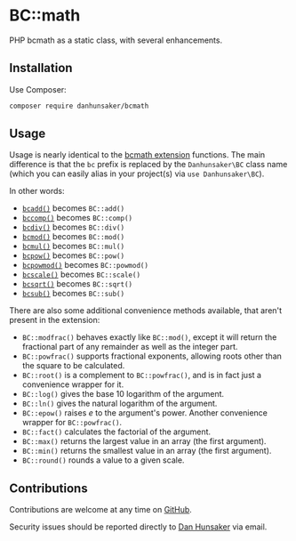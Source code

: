 BC::math
========

PHP bcmath as a static class, with several enhancements.

## Installation ##

Use Composer:

```bash
composer require danhunsaker/bcmath
```

## Usage ##

Usage is nearly identical to the [bcmath extension][] functions.  The main
difference is that the `bc` prefix is replaced by the `Danhunsaker\BC` class
name (which you can easily alias in your project(s) via `use Danhunsaker\BC`).

In other words:

- [`bcadd()`][]    becomes `BC::add()`
- [`bccomp()`][]   becomes `BC::comp()`
- [`bcdiv()`][]    becomes `BC::div()`
- [`bcmod()`][]    becomes `BC::mod()`
- [`bcmul()`][]    becomes `BC::mul()`
- [`bcpow()`][]    becomes `BC::pow()`
- [`bcpowmod()`][] becomes `BC::powmod()`
- [`bcscale()`][]  becomes `BC::scale()`
- [`bcsqrt()`][]   becomes `BC::sqrt()`
- [`bcsub()`][]    becomes `BC::sub()`

There are also some additional convenience methods available, that aren't
present in the extension:

- `BC::modfrac()` behaves exactly like `BC::mod()`, except it will return the
  fractional part of any remainder as well as the integer part.
- `BC::powfrac()` supports fractional exponents, allowing roots other than the
  square to be calculated.
- `BC::root()` is a complement to `BC::powfrac()`, and is in fact just a
  convenience wrapper for it.
- `BC::log()` gives the base 10 logarithm of the argument.
- `BC::ln()` gives the natural logarithm of the argument.
- `BC::epow()` raises _e_ to the argument's power.  Another convenience wrapper
  for `BC::powfrac()`.
- `BC::fact()` calculates the factorial of the argument.
- `BC::max()` returns the largest value in an array (the first argument).
- `BC::min()` returns the smallest value in an array (the first argument).
- `BC::round()` rounds a value to a given scale.

## Contributions ##

Contributions are welcome at any time on [GitHub][].

Security issues should be reported directly to [Dan Hunsaker][] via email.

[bcmath extension]: https://secure.php.net/manual/en/ref.bc.php
[`bcadd()`]: https://secure.php.net/manual/en/function.bcadd.php
[`bccomp()`]: https://secure.php.net/manual/en/function.bccomp.php
[`bcdiv()`]: https://secure.php.net/manual/en/function.bcdiv.php
[`bcmod()`]: https://secure.php.net/manual/en/function.bcmod.php
[`bcmul()`]: https://secure.php.net/manual/en/function.bcmul.php
[`bcpow()`]: https://secure.php.net/manual/en/function.bcpow.php
[`bcpowmod()`]: https://secure.php.net/manual/en/function.bcpowmod.php
[`bcscale()`]: https://secure.php.net/manual/en/function.bcscale.php
[`bcsqrt()`]: https://secure.php.net/manual/en/function.bcsqrt.php
[`bcsub()`]: https://secure.php.net/manual/en/function.bcsub.php
[GitHub]: https://github.com/danhunsaker/bcmath
[Dan Hunsaker]: dan.hunsaker+bcmath@gmail.com
